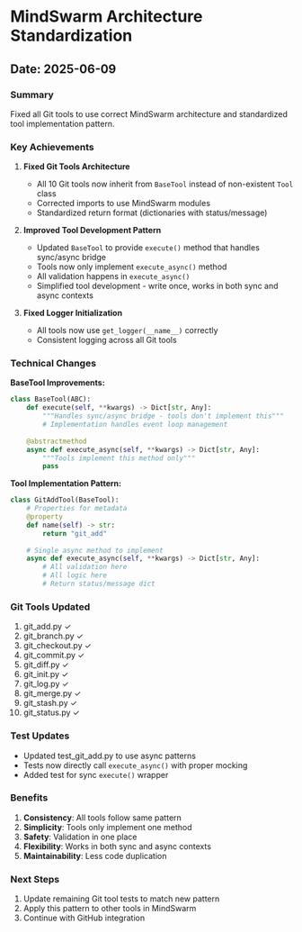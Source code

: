 # MindSwarm Architecture Standardization

## Date: 2025-06-09

### Summary
Fixed all Git tools to use correct MindSwarm architecture and standardized tool implementation pattern.

### Key Achievements

1. **Fixed Git Tools Architecture**
   - All 10 Git tools now inherit from `BaseTool` instead of non-existent `Tool` class
   - Corrected imports to use MindSwarm modules
   - Standardized return format (dictionaries with status/message)

2. **Improved Tool Development Pattern**
   - Updated `BaseTool` to provide `execute()` method that handles sync/async bridge
   - Tools now only implement `execute_async()` method
   - All validation happens in `execute_async()`
   - Simplified tool development - write once, works in both sync and async contexts

3. **Fixed Logger Initialization**
   - All tools now use `get_logger(__name__)` correctly
   - Consistent logging across all Git tools

### Technical Changes

**BaseTool Improvements:**
```python
class BaseTool(ABC):
    def execute(self, **kwargs) -> Dict[str, Any]:
        """Handles sync/async bridge - tools don't implement this"""
        # Implementation handles event loop management
        
    @abstractmethod
    async def execute_async(self, **kwargs) -> Dict[str, Any]:
        """Tools implement this method only"""
        pass
```

**Tool Implementation Pattern:**
```python
class GitAddTool(BaseTool):
    # Properties for metadata
    @property
    def name(self) -> str:
        return "git_add"
    
    # Single async method to implement
    async def execute_async(self, **kwargs) -> Dict[str, Any]:
        # All validation here
        # All logic here
        # Return status/message dict
```

### Git Tools Updated
1. git_add.py ✓
2. git_branch.py ✓
3. git_checkout.py ✓
4. git_commit.py ✓
5. git_diff.py ✓
6. git_init.py ✓
7. git_log.py ✓
8. git_merge.py ✓
9. git_stash.py ✓
10. git_status.py ✓

### Test Updates
- Updated test_git_add.py to use async patterns
- Tests now directly call `execute_async()` with proper mocking
- Added test for sync `execute()` wrapper

### Benefits
1. **Consistency**: All tools follow same pattern
2. **Simplicity**: Tools only implement one method
3. **Safety**: Validation in one place
4. **Flexibility**: Works in both sync and async contexts
5. **Maintainability**: Less code duplication

### Next Steps
1. Update remaining Git tool tests to match new pattern
2. Apply this pattern to other tools in MindSwarm
3. Continue with GitHub integration